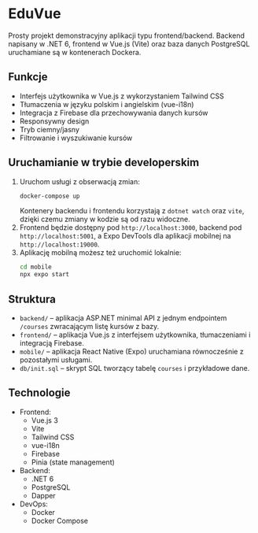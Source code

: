 # EduVue

Prosty projekt demonstracyjny aplikacji typu frontend/backend. Backend napisany w .NET 6, frontend w Vue.js (Vite) oraz baza danych PostgreSQL uruchamiane są w kontenerach Dockera.

## Funkcje

- Interfejs użytkownika w Vue.js z wykorzystaniem Tailwind CSS
- Tłumaczenia w języku polskim i angielskim (vue-i18n)
- Integracja z Firebase dla przechowywania danych kursów
- Responsywny design
- Tryb ciemny/jasny
- Filtrowanie i wyszukiwanie kursów

## Uruchamianie w trybie developerskim

1. Uruchom usługi z obserwacją zmian:
   ```bash
   docker-compose up
   ```
   Kontenery backendu i frontendu korzystają z `dotnet watch` oraz `vite`, dzięki czemu zmiany w kodzie są od razu widoczne.
2. Frontend będzie dostępny pod `http://localhost:3000`, backend pod `http://localhost:5001`, a Expo DevTools dla aplikacji mobilnej na `http://localhost:19000`.
3. Aplikację mobilną możesz też uruchomić lokalnie:
   ```bash
   cd mobile
   npx expo start
   ```

## Struktura

- `backend/` – aplikacja ASP.NET minimal API z jednym endpointem `/courses` zwracającym listę kursów z bazy.
- `frontend/` – aplikacja Vue.js z interfejsem użytkownika, tłumaczeniami i integracją Firebase.
- `mobile/` – aplikacja React Native (Expo) uruchamiana równocześnie z pozostałymi usługami.
- `db/init.sql` – skrypt SQL tworzący tabelę `courses` i przykładowe dane.

## Technologie

- Frontend:
  - Vue.js 3
  - Vite
  - Tailwind CSS
  - vue-i18n
  - Firebase
  - Pinia (state management)
- Backend:
  - .NET 6
  - PostgreSQL
  - Dapper
- DevOps:
  - Docker
  - Docker Compose

